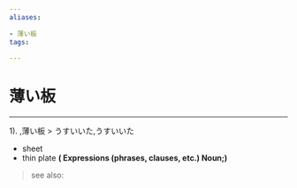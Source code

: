 ```yaml
---
aliases:
    
- 薄い板
tags:
    
---
```


# 薄い板
---
1).
,薄い板 > うすいいた,うすいいた

- sheet
- thin plate
**( Expressions (phrases, clauses, etc.) Noun;)**
> see also: 
            
